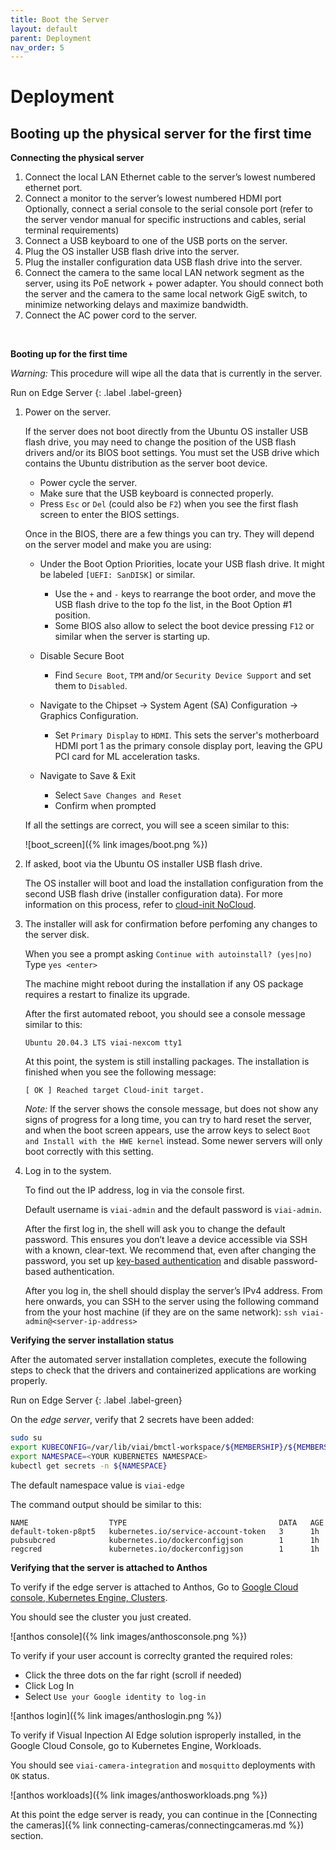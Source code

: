 ```yaml
---
title: Boot the Server
layout: default
parent: Deployment
nav_order: 5
---
```

# Deployment

## Booting up the physical server for the first time

__Connecting the physical server__

1. Connect the local LAN Ethernet cable to the server’s lowest numbered ethernet port.
2. Connect a monitor to the server’s lowest numbered HDMI port
  Optionally, connect a serial console to the serial console port (refer to the server vendor manual for specific instructions and cables, serial terminal requirements)
3. Connect a USB keyboard to one of the USB ports on the server.
4. Plug the OS installer USB flash drive into the server.
5. Plug the installer configuration data USB flash drive into the server.
6. Connect the camera to the same local LAN network segment as the server, using its PoE network + power adapter. You should connect both the server and the camera to the same local network GigE switch, to minimize networking delays and maximize bandwidth.
7. Connect the AC power cord to the server.

<br>

__Booting up for the first time__

*Warning:* This procedure will wipe all the data that is currently in the server.

Run on Edge Server
{: .label .label-green}

1. Power on the server.

    If the server does not boot directly from the Ubuntu OS installer USB flash drive, you may need to change the position of the USB flash drivers and/or its BIOS boot settings. You must set the USB drive which contains the Ubuntu distribution as the server boot device.

    * Power cycle the server.
    * Make sure that the USB keyboard is connected properly.
    * Press `Esc` or `Del` (could also be `F2`) when you see the first flash screen to enter the BIOS settings.

    Once in the BIOS, there are a few things you can try. They will depend on the server model and make you are using:

    * Under the Boot Option Priorities, locate your USB flash drive. It might be labeled `[UEFI: SanDISK]` or similar.
      * Use the `+` and `-` keys to rearrange the boot order, and move the USB flash drive to the top fo the list, in the Boot Option #1 position.
      * Some BIOS also allow to select the boot device pressing `F12` or similar when the server is starting up.

    * Disable Secure Boot
      * Find `Secure Boot`, `TPM` and/or `Security Device Support` and set them to `Disabled`.

    * Navigate to the Chipset -> System Agent (SA) Configuration -> Graphics Configuration.
      * Set `Primary Display` to `HDMI`. This sets the server's motherboard HDMI port 1 as the primary console display port, leaving the GPU PCI card for ML acceleration tasks.

    * Navigate to Save & Exit
      * Select `Save Changes and Reset`
      * Confirm when prompted

    If all the settings are correct, you will see a sceen similar to this:

    ![boot_screen]({% link images/boot.png %})

2. If asked, boot via the Ubuntu OS installer USB flash drive.

    The OS installer will boot and load the installation configuration from the second USB flash drive (installer configuration data).
    For more information on this process, refer to [cloud-init NoCloud](https://cloudinit.readthedocs.io/en/latest/introduction.html).

3. The installer will ask for confirmation before perfoming any changes to the server disk.

    When you see a prompt asking `Continue with autoinstall? (yes|no)` <br>
    Type `yes <enter>`

    The machine might reboot during the installation if any OS package requires a restart to finalize its upgrade.

    After the first automated reboot, you should see a console message similar to this:

    `Ubuntu 20.04.3 LTS viai-nexcom tty1`

    At this point, the system is still installing packages. The installation is finished when you see the following message:

    `[ OK ] Reached target Cloud-init target.`

    *Note:* If the server shows the console message, but does not show any signs of progress for a long time, you can try to hard reset the server, and when the boot screen appears, use the arrow keys to select `Boot and Install with the HWE kernel` instead. Some newer servers will only boot correctly with this setting.

4. Log in to the system.

    To find out the IP address, log in via the console first.

    Default username is `viai-admin` and the default password is `viai-admin`.

    After the first log in, the shell will ask you to change the default password. This ensures you don’t leave a device accessible via SSH with a known, clear-text. We recommend that, even after changing the password, you set up [key-based authentication](https://www.ssh.com/academy/ssh/public-key-authentication) and disable password-based authentication.

    After you log in, the shell should display the server’s IPv4 address. From here onwards, you can SSH to the server using the following command from the your host machine (if they are on the same network): `ssh viai-admin@<server-ip-address>`

__Verifying the server installation status__

After the automated server installation completes, execute the following steps to check that the drivers and containerized applications are working properly.

Run on Edge Server
{: .label .label-green}

On the *edge server*, verify that 2 secrets have been added:

```bash
sudo su
export KUBECONFIG=/var/lib/viai/bmctl-workspace/${MEMBERSHIP}/${MEMBERSHIP}-kubeconfig
export NAMESPACE=<YOUR KUBERNETES NAMESPACE>
kubectl get secrets -n ${NAMESPACE}
```

The default namespace value is `viai-edge`

The command output should be similar to this:

```text
NAME                  TYPE                                  DATA   AGE
default-token-p8pt5   kubernetes.io/service-account-token   3      1h
pubsubcred            kubernetes.io/dockerconfigjson        1      1h
regcred               kubernetes.io/dockerconfigjson        1      1h
```

__Verifying that the server is attached to Anthos__

To verify if the edge server is attached to Anthos, Go to [Google Cloud console, Kubernetes Engine, Clusters](https://console.cloud.google.com/anthos/clusters).

You should see the cluster you just created.

![anthos console]({% link images/anthosconsole.png %})

To verify if your user account is correclty granted the required roles:

* Click the three dots on the far right (scroll if needed)
* Click Log In
* Select `Use your Google identity to log-in`

![anthos login]({% link images/anthoslogin.png %})

To verify if Visual Inpection AI Edge solution isproperly installed, in the Google Cloud Console, go to Kubernetes Engine, Workloads.

You should see `viai-camera-integration` and `mosquitto` deployments with `OK` status.

![anthos workloads]({% link images/anthosworkloads.png %})

At this point the edge server is ready, you can continue in the [Connecting the cameras]({% link connecting-cameras/connectingcameras.md %}) section.
